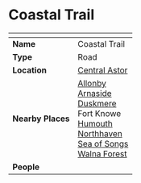 # Coastal Trail

| []() | |
| --- | --- |
| **Name** | Coastal Trail |
| **Type** | Road |
| **Location** | [Central Astor](../regions/central-astor.md) |
| **Nearby Places** | [Allonby](../villages/allonby.md)<br>[Arnaside](../villages/arnaside.md)<br>[Duskmere](../rivers-lakes/duskmere.md)<br>Fort Knowe<br>[Humouth](../villages/humouth.md)<br>[Northhaven](../cities/northhaven.md)<br>[Sea of Songs](../seas-oceans/sea-of-songs.md)<br>[Walna Forest](../forests/walna-forest.md) |
| **People** | |


